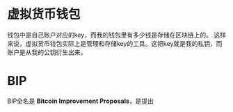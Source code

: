 # 虚拟货币钱包
钱包中是自己账户对应的key，而我的钱包里有多少钱是存储在区块链上的。
这样来说，虚拟货币钱包实际上是管理和存储key的工具。这把key就是我的私钥，而账户是从我的公钥衍生出来。

# BIP
BIP全名是 **Bitcoin Improvement Proposals**，是提出
